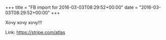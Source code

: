 +++
title = "FB import for 2016-03-03T08:29:52+00:00"
date = "2016-03-03T08:29:52+00:00"
+++

Хочу хочу хочу!!! 


Link: <a href="https://stripe.com/atlas">https://stripe.com/atlas</a>
